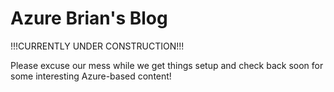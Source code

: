 # Azure Brian's Blog

!!!CURRENTLY UNDER CONSTRUCTION!!!  

Please excuse our mess while we get things setup and check back soon for some interesting Azure-based content!
